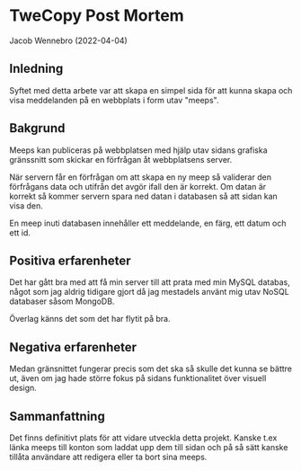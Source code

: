 # TweCopy Post Mortem

Jacob Wennebro (2022-04-04)

## Inledning

Syftet med detta arbete var att skapa en simpel sida för att kunna skapa och visa meddelanden på en webbplats i form utav "meeps".

## Bakgrund

Meeps kan publiceras på webbplatsen med hjälp utav sidans grafiska gränssnitt som skickar en förfrågan åt webbplatsens server.

När servern får en förfrågan om att skapa en ny meep så validerar den förfrågans data och utifrån det avgör ifall den är korrekt. Om datan är korrekt så kommer servern spara ned datan i databasen så att sidan kan visa den.

En meep inuti databasen innehåller ett meddelande, en färg, ett datum och ett id.


## Positiva erfarenheter

Det har gått bra med att få min server till att prata med min MySQL databas, något som jag aldrig tidigare gjort då jag mestadels använt mig utav NoSQL databaser såsom MongoDB.

Överlag känns det som det har flytit på bra.

## Negativa erfarenheter

Medan gränsnittet fungerar precis som det ska så skulle det kunna se bättre ut, även om jag hade större fokus på sidans funktionalitet över visuell design.

## Sammanfattning

Det finns definitivt plats för att vidare utveckla detta projekt. Kanske t.ex länka meeps till konton som laddat upp dem till sidan och på så sätt kanske tillåta användare att redigera eller ta bort sina meeps.